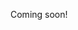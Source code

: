 <!--
Internals of PostgreSQL: https://news.ycombinator.com/item?id=18950460
-->

<!--

https://www.youtube.com/watch?v=BvsZbIP3HXM
https://www.youtube.com/watch?v=xrMbzHdPLKM
https://www.youtube.com/watch?v=feTihjJJs3g
https://www.youtube.com/watch?v=svqQzYFBPIo
https://www.youtube.com/watch?v=Mni_1yTaNbE
https://www.youtube.com/watch?v=02P_09egiVk
https://www.youtube.com/watch?v=zsF1vfHBMBI
https://www.youtube.com/watch?v=xGsyZVOhEh4

-->

<!--
https://www.google.com/search?hl=en&q=vacuum%20in%20memory%20postgers
https://www.google.com/search?hl=en&ei=LOzUXIi5KIiG0wLlppToDQ&q=postgres+hot+update&oq=postgres+hot+update&gs_l=psy-ab.3..0i20i263j0i22i30.818.7855..8015...6.0..0.230.2916.8j14j1......0....1..gws-wiz.......0i71j35i39j0j0i131j0i67j0i22i10i30.45V47yy1hhI
https://www.google.com/search?q=postgres+full+page+writes&hl=en&ei=RuzUXJPaEuqE0wLqm4mwCQ&start=10&sa=N&ved=0ahUKEwiTlY-S_4_iAhVqwlQKHepNApYQ8tMDCHQ&biw=1876&bih=1139
https://www.2ndquadrant.com/en/blog/on-the-impact-of-full-page-writes/
https://www.2ndquadrant.com/en/blog/basics-of-tuning-checkpoints/
https://www.postgresql.org/docs/11/runtime-config-wal.html
https://blog.dbi-services.com/full-page-logging-in-postgres-and-oracle/
https://dba.stackexchange.com/questions/78644/postgresql-how-do-full-page-writes-help-prevent-data-loss
https://paquier.xyz/postgresql-2/postgres-9-5-feature-highlight-compression-fpw-wal/
https://www.xaprb.com/blog/2010/02/08/how-postgresql-protects-against-partial-page-writes-and-data-corruption/
https://www.enterprisedb.com/docs/en/8.4/pg/runtime-config-wal.html
https://www.cybertec-postgresql.com/en/checkpoint-distance-and-amount-of-wal/
https://malisper.me/avoiding-torn-pages/
https://malisper.me/the-file-layout-of-postgres-tables/
https://www.slideshare.net/pgdayasia/postgresql-wal-for-dbas
https://blog.pgaddict.com/posts/postgresql-on-ssd-4kb-or-8kB-pages
https://stackoverflow.com/questions/49625778/how-does-postgres-stores-row-in-page-when-row-size-exceeds-available-free-size
https://postgrespro.com/list/thread-id/1554536
https://news.ycombinator.com/item?id=10622426
http://blog.pgaddict.com/posts/postgresql-on-ssd-4kb-or-8kB-pages
-->

<!-- TODO: explicitly version 11 -->

Coming soon!
